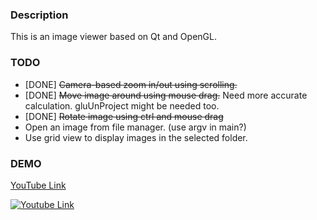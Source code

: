 ### Description
This is an image viewer based on Qt and OpenGL.

### TODO
* [DONE] ~~Camera-based zoom in/out using scrolling.~~
* [DONE] ~~Move image around using mouse drag.~~ Need more accurate calculation. gluUnProject might be needed too.
* [DONE] ~~Rotate image using ctrl and mouse drag~~
* Open an image from file manager. (use argv in main?)  
* Use grid view to display images in the selected folder.

### DEMO
[YouTube Link](https://youtu.be/v90katVXbyM)

[![Youtube Link](https://img.youtube.com/vi/v90katVXbyM/0.jpg)](http://www.youtube.com/watch?v=v90katVXbyM "GLImageViewer")

